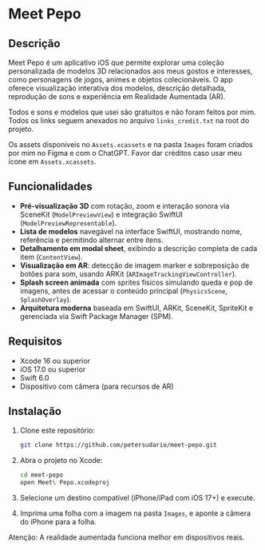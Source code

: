 # Meet Pepo

## Descrição

Meet Pepo é um aplicativo iOS que permite explorar uma coleção personalizada de modelos 3D relacionados aos meus gostos e interesses, como personagens de jogos, animes e objetos colecionáveis. O app oferece visualização interativa dos modelos, descrição detalhada, reprodução de sons e experiência em Realidade Aumentada (AR).

Todos e sons e modelos que usei são gratuitos e não foram feitos por mim. Todos os links seguem anexados no arquivo `links_credit.txt` na root do projeto.

Os assets disponiveis no `Assets.xcassets` e na pasta `Images` foram criados por mim no Figma e com o ChatGPT. Favor dar créditos caso usar meu ícone em `Assets.xcassets`.

## Funcionalidades

- **Pré-visualização 3D** com rotação, zoom e interação sonora via SceneKit (`ModelPreviewView`) e integração SwiftUI (`ModelPreviewRepresentable`).
- **Lista de modelos** navegável na interface SwiftUI, mostrando nome, referência e permitindo alternar entre itens.
- **Detalhamento em modal sheet**, exibindo a descrição completa de cada item (`ContentView`).
- **Visualização em AR**: detecção de imagem marker e sobreposição de botões para som, usando ARKit (`ARImageTrackingViewController`).
- **Splash screen animada** com sprites físicos simulando queda e pop de imagens, antes de acessar o conteúdo principal (`PhysicsScene`, `SplashOverlay`).
- **Arquitetura moderna** baseada em SwiftUI, ARKit, SceneKit, SpriteKit e gerenciada via Swift Package Manager (SPM).

## Requisitos

- Xcode 16 ou superior
- iOS 17.0 ou superior
- Swift 6.0
- Dispositivo com câmera (para recursos de AR)

## Instalação

1. Clone este repositório:
   ```bash
   git clone https://github.com/petersudario/meet-pepo.git
   ```
2. Abra o projeto no Xcode:
   ```bash
   cd meet-pepo
   open Meet\ Pepo.xcodeproj
   ```
3. Selecione um destino compatível (iPhone/iPad com iOS 17+) e execute.

4. Imprima uma folha com a imagem na pasta `Images`, e aponte a câmera do iPhone para a folha.

Atenção: A realidade aumentada funciona melhor em dispositivos reais.


